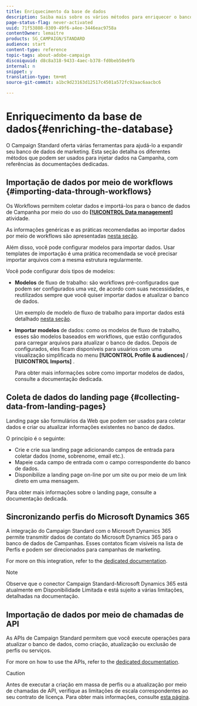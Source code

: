 ```yaml
---
title: Enriquecimento da base de dados
description: Saiba mais sobre os vários métodos para enriquecer o banco de dados.
page-status-flag: never-activated
uuid: 71f53808-0309-49f6-a4ee-3446eac9758a
contentOwner: lemaitre
products: SG_CAMPAIGN/STANDARD
audience: start
content-type: reference
topic-tags: about-adobe-campaign
discoiquuid: d8c8a318-9433-4aec-b378-fd0beb50e9fb
internal: n
snippet: y
translation-type: tm+mt
source-git-commit: a1bc9d23163d12517c4501a572fc92aac6aacbc6

---
```



# Enriquecimento da base de dados{#enriching-the-database}

O Campaign Standard oferta várias ferramentas para ajudá-lo a expandir seu banco de dados de marketing. Esta seção detalha os diferentes métodos que podem ser usados para injetar dados na Campanha, com referências às documentações dedicadas.

## Importação de dados por meio de workflows {#importing-data-through-workflows}

Os Workflows permitem coletar dados e importá-los para o banco de dados de Campanha por meio do uso do [**[!UICONTROL Data management]**](../../automating/using/about-data-management-activities.md) atividade.

As informações genéricas e as práticas recomendadas ao importar dados por meio de workflows são apresentadas [nesta seção](../../automating/using/importing-data.md).

Além disso, você pode configurar modelos para importar dados. Usar templates de importação é uma prática recomendada se você precisar importar arquivos com a mesma estrutura regularmente.

Você pode configurar dois tipos de modelos:

* **Modelos** de fluxo de trabalho: são workflows pré-configurados que podem ser configurados uma vez, de acordo com suas necessidades, e reutilizados sempre que você quiser importar dados e atualizar o banco de dados.

   Um exemplo de modelo de fluxo de trabalho para importar dados está detalhado [nesta seção](../../automating/using/importing-data.md#example--import-workflow-template).

* **Importar modelos** de dados: como os modelos de fluxo de trabalho, esses são modelos baseados em workflows, que estão configurados para carregar arquivos para atualizar o banco de dados. Depois de configurados, eles ficam disponíveis para usuários com uma visualização simplificada no menu **[!UICONTROL Profile & audiences]** / **[!UICONTROL Imports]** .

   Para obter mais informações sobre como importar modelos de dados, consulte a documentação [](../../automating/using/importing-data-with-import-templates.md)dedicada.

## Coleta de dados do landing page {#collecting-data-from-landing-pages}

Landing page são formulários da Web que podem ser usados para coletar dados e criar ou atualizar informações existentes no banco de dados.

O princípio é o seguinte:

* Crie e crie sua landing page adicionando campos de entrada para coletar dados (nome, sobrenome, email etc.).
* Mapeie cada campo de entrada com o campo correspondente do banco de dados.
* Disponibilize a landing page on-line por um site ou por meio de um link direto em uma mensagem.

Para obter mais informações sobre o landing page, consulte a documentação [](../../channels/using/getting-started-with-landing-pages.md)dedicada.

## Sincronizando perfis do Microsoft Dynamics 365

A integração do Campaign Standard com o Microsoft Dynamics 365 permite transmitir dados de contato do Microsoft Dynamics 365 para o banco de dados de Campanhas.
Esses contatos ficam visíveis na lista de Perfis e podem ser direcionados para campanhas de marketing.

For more on this integration, refer to the [dedicated documentation](../../integrating/using/working-with-campaign-standard-and-microsoft-dynamics-365.md).

>[!NOTE]
>
>Observe que o conector Campaign Standard-Microsoft Dynamics 365 está atualmente em Disponibilidade Limitada e está sujeito a várias limitações, detalhadas na documentação.

## Importação de dados por meio de chamadas de API

As APIs de Campaign Standard permitem que você execute operações para atualizar o banco de dados, como criação, atualização ou exclusão de perfis ou serviços.

For more on how to use the APIs, refer to the [dedicated documentation](../../api/using/about-campaign-standard-apis.md).

>[!CAUTION]
>
>Antes de executar a criação em massa de perfis ou a atualização por meio de chamadas de API, verifique as limitações de escala correspondentes ao seu contrato de licença. Para obter mais informações, consulte [esta página](https://helpx.adobe.com/legal/product-descriptions/campaign-standard.html#ITInfrastructureResourcesbyActiveProfilesTiers).
